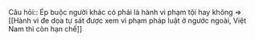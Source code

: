 Câu hỏi:: Ép buộc người khác có phải là hành vi phạm tội hay không => [[Hành vi đe dọa tự sát được xem vi phạm pháp luật ở ngước ngoài, Việt Nam thì còn hạn chế]]
